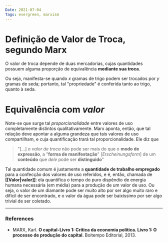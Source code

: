 ```yaml
---
Date: 2021-07-04
Tags: evergreen, marxism
---
```

# Definição de Valor de Troca, segundo Marx
O valor de troca depende de duas mercadorias, cujas quantidades possuem alguma proporção de equivalência **mediante sua troca**. 

Ou seja, manifesta-se quando $x$ gramas de trigo podem ser trocados por $y$ gramas de seda; portanto, tal "propriedade" é conferida tanto ao trigo, quanto à seda. 

# Equivalência com *valor*
Note-se que surge tal *proporcionalidade* entre valores de uso completamente distintos qualitativamente. Marx aponta, então, que tal relação deve apontar a alguma grandeza que tais valores de uso compartilham, e cuja quantificação trará tal proporcionalidade. Ele diz que

> "[...] _o valor de troca_ não pode ser mais do que o **modo de expressão**, a "**forma de manifestação**" [_Erscheinungsform_] de um **conteúdo** que _dele_ pode ser **distinguido**"

Tal quantidade comum é justamente a **quantidade de trabalho empregado** para a confecção dos valores de uso referidos, e é, então, chamada de **[[Valor|valor]]**: ela quantifica o tempo do puro dispêndio de energia humana necessária (em média) para a produção de um valor de uso. Ou seja, o valor de um diamante pode ser muito alto por ser algo muito raro e difícil de ser encontrado, e o valor da água pode ser baixíssimo por ser algo trivial de ser coletado. 


---
### References
- MARX, Karl. **O capital-Livro 1: Crítica da economia política. Livro 1: O processo de produção do capital**. Boitempo Editorial, 2013.